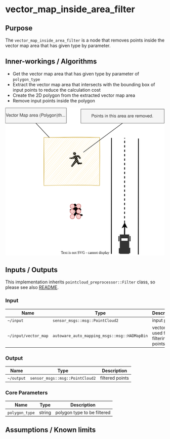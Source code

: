 # vector_map_inside_area_filter

## Purpose

The `vector_map_inside_area_filter` is a node that removes points inside the vector map area that has given type by parameter.

## Inner-workings / Algorithms

- Get the vector map area that has given type by parameter of `polygon_type`
- Extract the vector map area that intersects with the bounding box of input points to reduce the calculation cost
- Create the 2D polygon from the extracted vector map area
- Remove input points inside the polygon

![vector_map_inside_area_filter_figure](./image/vector_map_inside_area_filter_overview.svg)

## Inputs / Outputs

This implementation inherits `pointcloud_preprocessor::Filter` class, so please see also [README](../README.md).

### Input

| Name                 | Type                                         | Description                          |
| -------------------- | -------------------------------------------- | ------------------------------------ |
| `~/input`            | `sensor_msgs::msg::PointCloud2`              | input points                         |
| `~/input/vector_map` | `autoware_auto_mapping_msgs::msg::HADMapBin` | vector map used for filtering points |

### Output

| Name       | Type                            | Description     |
| ---------- | ------------------------------- | --------------- |
| `~/output` | `sensor_msgs::msg::PointCloud2` | filtered points |

### Core Parameters

| Name           | Type   | Description                 |
| -------------- | ------ | --------------------------- |
| `polygon_type` | string | polygon type to be filtered |

## Assumptions / Known limits
